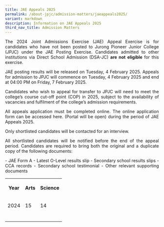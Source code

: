```yaml
---
title: JAE Appeals 2025
permalink: /about-jpjc/admission-matters/jaeappeals2025/
variant: markdown
description: Information on JAE Appeals 2025
third_nav_title: Admission Matters
---
```

<div align="justify">

<p>The 2024 Joint Admissions Exercise (JAE) Appeal Exercise is for candidates who have not been posted to Jurong Pioneer Junior College (JPJC) under the JAE Posting Exercise. Candidates admitted to other institutions via Direct School Admission (DSA-JC) <strong>are not eligible </strong>for this exercise.</p><p></p><p>JAE posting results will be released on Tuesday, 4 February 2025. Appeals for admission to JPJC will commence on Tuesday, 4 February 2025 and end at 04:00 PM on Friday, 7 February 2025.</p><p>Candidates who wish to appeal for transfer to JPJC will need to meet the college’s course cut-off point (COP) in 2025, subject to the availability of vacancies and fulfilment of the college’s admission requirements.</p>
	
<p>All appeals application must be completed online. The online application form can be accessed here. (Portal will be open) during the period of JAE Appeals 2025.</p>
<p>Only shortlisted candidates will be contacted for an interview.</p>
<p>All shortlisted candidates will be notified before the end of the appeal period. Candidates are required to bring both the original and a duplicate copy of the following documents:</p>
-	JAE Form A
-	Latest O-Level results slip
-	Secondary school results slips
-	CCA records
-	Secondary school testimonial
-	Other relevant supporting documents<p></p>

	
	
	
	
	
	
	
	
	
	
	
	
	
<p hidden="">The following table shows the 2024 JAE net L1R5 aggregate (after deduction of bonus points) cut-off points for our college.</p>
	
<table hidden=""><tbody><tr><th rowspan="1" colspan="1"><p>Year</p></th><th rowspan="1" colspan="1"><p>Arts</p></th><th rowspan="1" colspan="1"><p>Science</p></th></tr><tr><td rowspan="1" colspan="1"><p>2024</p></td><td rowspan="1" colspan="1"><p>15</p></td><td rowspan="1" colspan="1"><p>14</p></td></tr><tr><td rowspan="1" colspan="1"><p></p></td><td rowspan="1" colspan="1"><p></p></td><td rowspan="1" colspan="1"><p></p></td></tr></tbody></table>


	
<p hidden="">	
<b><u>UPDATE:</u></b></p>

<p hidden=""><b>The technical difficulties have been resolved. Please resubmit your applications through the online portal. We apologise for any inconvenience caused.</b></p>
	
<p hidden="">Students are required to apply online through this <a href="https://jae.jpjc.edu.sg/"> portal</a>. Please note that we do not accept hard copy application forms.</p>	


<div hidden="">	
<p>Only shortlisted candidates will be notified via email to attend an interview with the school leaders and HODs. More details will be provided in the email notification. In the event that you encounter difficulties uploading your GCE ‘O’ Level results slip and other relevant documents via our online portal, you may email the softcopy documents to <a href="mailto:jpjc@moe.edu.sg" rel="noopener noreferrer nofollow" target="_blank"> jpjc@moe.edu.sg</a>. For information about subject combinations and pre-requisites, you may refer to this <a href="https://www.jpjc.moe.edu.sg/about/subject-combination/" rel="noopener noreferrer nofollow" target="_blank"> webpage.</a></p><p>Successful applicants will be notified of the outcome of their appeal application through a phone call. You will be required to bring along your original GCE ‘O’ Level results slip and Form A for verification as well as a photocopied set of the following documents:</p><ul data-tight="true" class="tight"><li><p>latest ‘O’ Level result slips,</p></li><li><p>secondary school testimonials,</p></li><li><p>secondary school CCA records, and</p></li><li><p>other supporting documents.</p></li></ul><h5> Important Note</h5><p>All applicants are required to report to the college that they are posted to by the Ministry of Education on <u><strong>2 Feb 2024 (Fri), 0730hrs</strong></u>, pending the outcome of their appeal application to Jurong Pioneer Junior College.</p><p>Please contact 6564 6878 if you have further enquiry regarding JAE.</p>

</div></div>